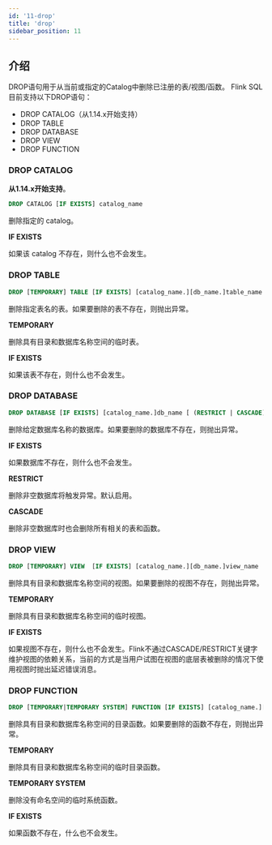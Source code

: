 ```yaml
---
id: '11-drop'
title: 'drop'
sidebar_position: 11
---
```


## 介绍

DROP语句用于从当前或指定的Catalog中删除已注册的表/视图/函数。 Flink SQL目前支持以下DROP语句：

* DROP CATALOG（从1.14.x开始支持）
* DROP TABLE
* DROP DATABASE
* DROP VIEW
* DROP FUNCTION

### DROP CATALOG

**从1.14.x开始支持**。

```sql
DROP CATALOG [IF EXISTS] catalog_name
```

删除指定的 catalog。

**IF EXISTS**

如果该 catalog 不存在，则什么也不会发生。

### DROP TABLE

```sql
DROP [TEMPORARY] TABLE [IF EXISTS] [catalog_name.][db_name.]table_name
```

删除指定表名的表。如果要删除的表不存在，则抛出异常。

**TEMPORARY**

删除具有目录和数据库名称空间的临时表。

**IF EXISTS**

如果该表不存在，则什么也不会发生。

### DROP DATABASE

```sql
DROP DATABASE [IF EXISTS] [catalog_name.]db_name [ (RESTRICT | CASCADE) ]
```

删除给定数据库名称的数据库。如果要删除的数据库不存在，则抛出异常。

**IF EXISTS**

如果数据库不存在，则什么也不会发生。

**RESTRICT**

删除非空数据库将触发异常。默认启用。

**CASCADE**

删除非空数据库时也会删除所有相关的表和函数。

### DROP VIEW

```sql
DROP [TEMPORARY] VIEW  [IF EXISTS] [catalog_name.][db_name.]view_name
```

删除具有目录和数据库名称空间的视图。如果要删除的视图不存在，则抛出异常。

**TEMPORARY**

删除具有目录和数据库名称空间的临时视图。

**IF EXISTS**

如果视图不存在，则什么也不会发生。Flink不通过CASCADE/RESTRICT关键字维护视图的依赖关系，当前的方式是当用户试图在视图的底层表被删除的情况下使用视图时抛出延迟错误消息。

### DROP FUNCTION

```sql
DROP [TEMPORARY|TEMPORARY SYSTEM] FUNCTION [IF EXISTS] [catalog_name.][db_name.]function_name
```

删除具有目录和数据库名称空间的目录函数。如果要删除的函数不存在，则抛出异常。

**TEMPORARY**

删除具有目录和数据库名称空间的临时目录函数。

**TEMPORARY SYSTEM**

删除没有命名空间的临时系统函数。

**IF EXISTS**

如果函数不存在，什么也不会发生。